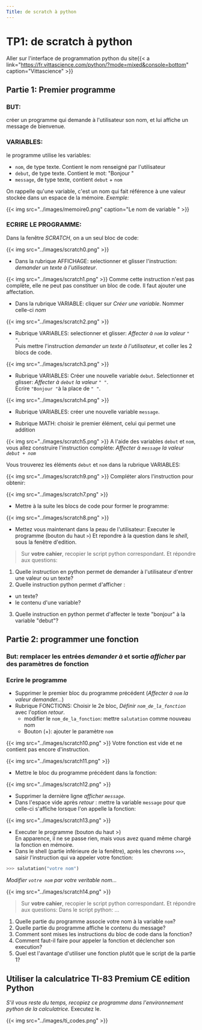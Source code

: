 ```yaml
---
Title: de scratch à python
---
```


# TP1: de scratch à python
Aller sur l'interface de programmation python du site{{< a link="https://fr.vittascience.com/python/?mode=mixed&console=bottom" caption="Vittascience" >}}
## Partie 1: Premier programme
### BUT: 
créer un programme qui demande à l'utilisateur son nom, et lui affiche un message de bienvenue.
### VARIABLES:
le programme utilise les variables:

* `nom`, de type texte. Contient le nom renseigné par l'utilisateur
* `debut`, de type texte. Contient le mot: "Bonjour "
* `message`, de type texte, contient `debut` + `nom`

On rappelle qu'une variable, c'est un nom qui fait référence à une valeur stockée dans un espace de la mémoire. *Exemple:*

{{< img src="../images/memoire0.png" caption="Le nom de variable " >}}
### ECRIRE LE PROGRAMME:
Dans la fenêtre *SCRATCH*, on a un seul bloc de code:

{{< img src="../images/scratch0.png" >}}
* Dans la rubrique AFFICHAGE:
selectionner et glisser l'instruction: *demander un texte à l'utilisateur*.

{{< img src="../images/scratch1.png" >}}
Comme cette instruction n'est pas complète, elle ne peut pas constituer un bloc de code. Il faut ajouter une affectation.

* Dans la rubrique VARIABLE: cliquer sur *Créer une variable*. Nommer celle-ci *nom*

{{< img src="../images/scratch2.png" >}}
* Rubrique VARIABLES: selectionner et glisser: *Affecter à `nom` la valeur `" "`*. <br>Puis mettre l'instruction *demander un texte à l'utilisateur*, et coller les 2 blocs de code.

{{< img src="../images/scratch3.png" >}}
* Rubrique VARIABLES: Créer une nouvelle variable `debut`. Selectionner et glisser: *Affecter à `debut` la valeur `" "`*. <br>Ecrire `"Bonjour "`à la place de `" "`.

{{< img src="../images/scratch4.png" >}}
* Rubrique VARIABLES: créer une nouvelle variable `message`.

* Rubrique MATH: choisir le premier élément, celui qui permet une addition 

{{< img src="../images/scratch5.png" >}}
A l'aide des variables `debut` et `nom`, vous allez construire l'instruction complète: *Affecter à `message` la valeur `debut + nom`*

Vous trouverez les éléments `debut` et `nom` dans la rubrique VARIABLES:

{{< img src="../images/scratch9.png" >}}
Compléter alors l'instruction pour obtenir:

{{< img src="../images/scratch7.png" >}}
* Mettre à la suite les blocs de code pour former le programme:

{{< img src="../images/scratch8.png" >}}
* Mettez vous maintenant dans la peau de l'utilisateur: Executer le programme (bouton du haut `>`) Et repondre à la question dans le *shell*, sous la fenêtre d'edition.

> Sur **votre cahier**, recopier le script python correspondant. Et répondre aux questions:

1. Quelle instruction en python permet de demander à l'utilisateur d'entrer une valeur ou un texte?
2. Quelle instruction python permet d'afficher :
  * un texte? 
  * le contenu d'une variable?
3. Quelle instruction en python permet d'affecter le texte "bonjour" à la variable "debut"?



## Partie 2: programmer une fonction
### But: remplacer les entrées *demander à* et sortie *afficher* par des paramètres de fonction

### Ecrire le programme
* Supprimer le premier bloc du programme précédent (*Affecter à `nom` la valeur demander...*)
* Rubrique FONCTIONS: Choisir le 2e bloc, *Définir `nom_de_la_fonction`* avec l'option *retour*.
  * modifier le `nom_de_la_fonction`: mettre `salutation` comme nouveau nom
  * Bouton (+): ajouter le paramètre `nom`

{{< img src="../images/scratch10.png" >}}
Votre fonction est vide et ne contient pas encore d'instruction.

{{< img src="../images/scratch11.png" >}}
* Mettre le bloc du programme précédent dans la fonction:

{{< img src="../images/scratch12.png" >}}
* Supprimer la dernière ligne *afficher `message`*.
* Dans l'espace vide après *retour* : mettre la variable `message` pour que celle-ci s'affiche lorsque l'on appelle la fonction:

{{< img src="../images/scratch13.png" >}}
* Executer le programme (bouton du haut >)<br>En apparence, il ne se passe rien, mais vous avez quand même chargé la fonction en mémoire.
* Dans le shell (partie inférieure de la fenêtre), après les chevrons `>>>`, saisir l'instruction qui va appeler votre fonction: <br>

```python
>>> salutation("votre nom")
```

*Modifier `votre nom` par votre veritable nom...*

{{< img src="../images/scratch14.png" >}}

> Sur **votre cahier**, recopier le script python correspondant. Et répondre aux questions: Dans le script python: ...




1. Quelle partie du programme associe votre nom à la variable `nom`?
2. Quelle partie du programme affiche le contenu du message?
3. Comment sont mises les instructions du bloc de code dans la fonction?
3. Comment faut-il faire pour appeler la fonction et déclencher son execution?
4. Quel est l'avantage d'utiliser une fonction plutôt que le script de la partie 1?

## Utiliser la calculatrice TI-83 Premium CE edition Python
*S'il vous reste du temps, recopiez ce programme dans l'environnement python de la calculatrice.* Executez le.

{{< img src="../images/ti_codes.png" >}}

